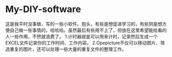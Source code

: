 # My-DIY-software
这是我平时没事做，写的一些小软件。抱头，有些是想促进学习的，有些则是想方便自己做一些事情的，哈哈哈。虽然最后有些用不上了，但放在这里希望能给看的人一些作用，不然就浪费了。 
1.计时器就是可以用来计时，记录然后生成一个EXCEL文件记录你的工作时间、工作内容。
2.Opepicture不仅可以移动图片、筛选重复的图片，还可以处理一些大量的重复文件的整理工作。

